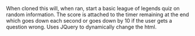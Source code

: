 When cloned this will, when ran, start a basic league of legends quiz on random information. The score is attached to the timer remaining at the end which goes down each second or goes down by 10 if the user gets a question wrong. Uses JQuery to dynamically change the html.